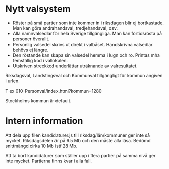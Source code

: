 # Nytt valsystem

* Röster på små partier som inte kommer in i riksdagen blir ej bortkastade. Man kan göra andrahandsval, tredjehandsval, osv.
* Alla namnvalsedlar för hela Sverige tillgängliga. Man kan förtidsrösta på personer överallt.
* Personlig valsedel skrivs ut direkt i valbåset. Handskrivna valsedlar behövs ej längre.
* Den röstande kan skapa sin valsedel hemma i lugn och ro. Printas mha femställig kod i vallokalen.
* Utskriven streckkod underlättar uträknande av valresultatet.

Riksdagsval, Landstingsval och Kommunval tillgängligt för kommun angiven i urlen.

T ex 010-Personval/index.html?kommun=1280

Stockholms kommun är default.

# Intern information

Att dela upp filen kandidaturer.js till riksdag/län/kommuner ger inte så mycket.
Riksdagsdelen är på 6.5 Mb och den måste alla läsa. Bedömd snittmängd cirka 10 Mb istf 28 Mb. 

Att ta bort kandidaturer som ställer upp i flera partier på samma nivå ger inte mycket.
Partierna finns kvar i alla fall.
